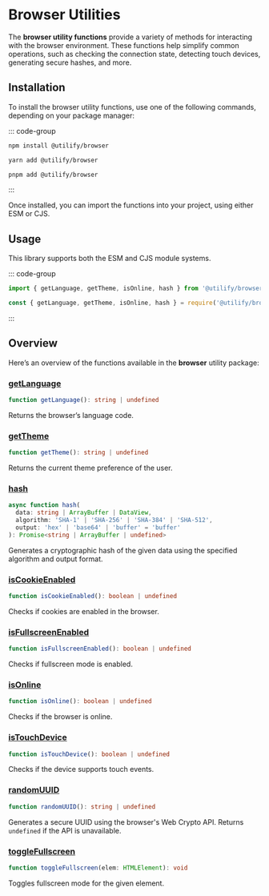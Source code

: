 # Browser Utilities <Badge type="tip" text="2.0.1" />

The **browser utility functions** provide a variety of methods for interacting with the browser environment. These functions help simplify common operations, such as checking the connection state, detecting touch devices, generating secure hashes, and more.

## Installation

To install the browser utility functions, use one of the following commands, depending on your package manager:

::: code-group

```bash [npm]
npm install @utilify/browser
```

```bash [yarn]
yarn add @utilify/browser
```

```bash [pnpm]
pnpm add @utilify/browser
```

:::

Once installed, you can import the functions into your project, using either ESM or CJS.

## Usage

This library supports both the ESM and CJS module systems.

::: code-group

```typescript [esm]
import { getLanguage, getTheme, isOnline, hash } from '@utilify/browser';
```

```javascript [cjs]
const { getLanguage, getTheme, isOnline, hash } = require('@utilify/browser');
```

:::

## Overview

Here’s an overview of the functions available in the **browser** utility package:

### [getLanguage](./getLanguage.md)  
```typescript  
function getLanguage(): string | undefined  
```  
Returns the browser’s language code.

### [getTheme](./getTheme.md)  
```typescript  
function getTheme(): string | undefined  
```  
Returns the current theme preference of the user.

### [hash](./hash.md)  
```typescript  
async function hash(
  data: string | ArrayBuffer | DataView,
  algorithm: 'SHA-1' | 'SHA-256' | 'SHA-384' | 'SHA-512',
  output: 'hex' | 'base64' | 'buffer' = 'buffer'
): Promise<string | ArrayBuffer | undefined>
```  
Generates a cryptographic hash of the given data using the specified algorithm and output format.

### [isCookieEnabled](./isCookieEnabled.md)  
```typescript  
function isCookieEnabled(): boolean | undefined  
```  
Checks if cookies are enabled in the browser.

### [isFullscreenEnabled](./isFullscreenEnabled.md)  
```typescript  
function isFullscreenEnabled(): boolean | undefined  
```  
Checks if fullscreen mode is enabled.

### [isOnline](./isOnline.md)  
```typescript  
function isOnline(): boolean | undefined  
```  
Checks if the browser is online.

### [isTouchDevice](./isTouchDevice.md)  
```typescript  
function isTouchDevice(): boolean | undefined  
```  
Checks if the device supports touch events.

### [randomUUID](./randomUUID.md)  
```typescript  
function randomUUID(): string | undefined  
```  
Generates a secure UUID using the browser's Web Crypto API. Returns `undefined` if the API is unavailable.

### [toggleFullscreen](./toggleFullscreen.md)  
```typescript  
function toggleFullscreen(elem: HTMLElement): void  
```  
Toggles fullscreen mode for the given element.